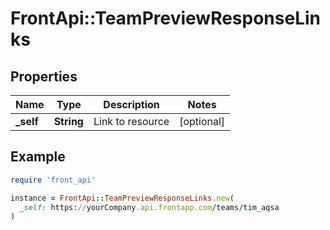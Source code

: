 # FrontApi::TeamPreviewResponseLinks

## Properties

| Name | Type | Description | Notes |
| ---- | ---- | ----------- | ----- |
| **_self** | **String** | Link to resource | [optional] |

## Example

```ruby
require 'front_api'

instance = FrontApi::TeamPreviewResponseLinks.new(
  _self: https://yourCompany.api.frontapp.com/teams/tim_aqsa
)
```

